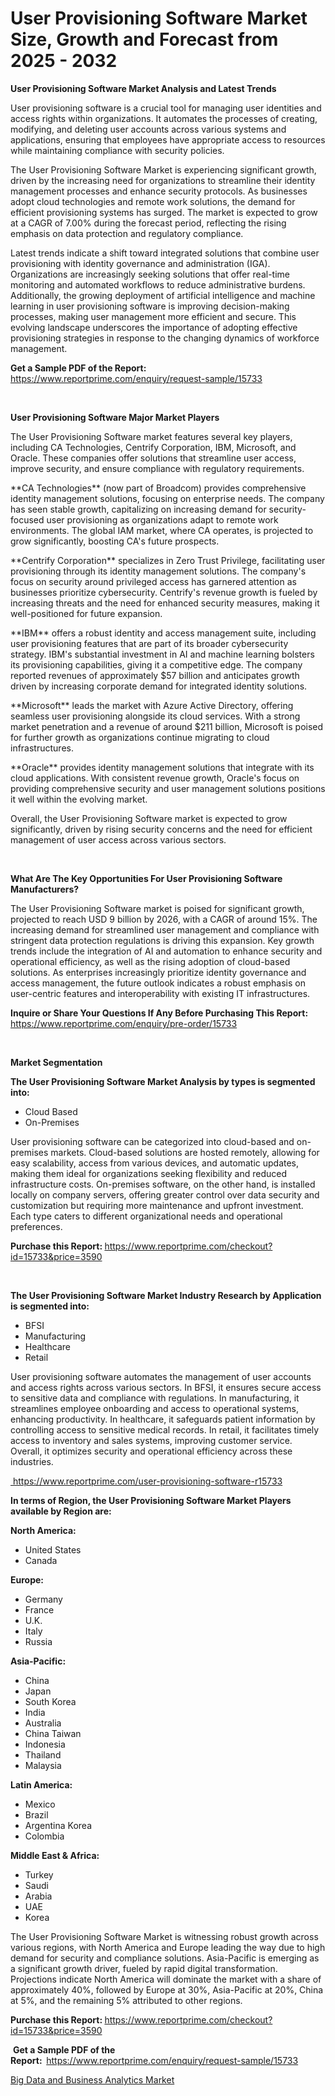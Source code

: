 <p><h1>User Provisioning Software Market Size, Growth and Forecast from 2025 - 2032</h1></p><p><strong>User Provisioning Software Market Analysis and Latest Trends</strong></p>
<p><p>User provisioning software is a crucial tool for managing user identities and access rights within organizations. It automates the processes of creating, modifying, and deleting user accounts across various systems and applications, ensuring that employees have appropriate access to resources while maintaining compliance with security policies.</p><p>The User Provisioning Software Market is experiencing significant growth, driven by the increasing need for organizations to streamline their identity management processes and enhance security protocols. As businesses adopt cloud technologies and remote work solutions, the demand for efficient provisioning systems has surged. The market is expected to grow at a CAGR of 7.00% during the forecast period, reflecting the rising emphasis on data protection and regulatory compliance.</p><p>Latest trends indicate a shift toward integrated solutions that combine user provisioning with identity governance and administration (IGA). Organizations are increasingly seeking solutions that offer real-time monitoring and automated workflows to reduce administrative burdens. Additionally, the growing deployment of artificial intelligence and machine learning in user provisioning software is improving decision-making processes, making user management more efficient and secure. This evolving landscape underscores the importance of adopting effective provisioning strategies in response to the changing dynamics of workforce management.</p></p>
<p><strong>Get a Sample PDF of the Report:&nbsp;</strong> <a href="https://www.reportprime.com/enquiry/request-sample/15733?utm_campaign=3078&utm_medium=2&utm_source=Github&utm_content=ia&utm_term=20032025&utm_id=user-provisioning-software">https://www.reportprime.com/enquiry/request-sample/15733</a></p>
<p>&nbsp;</p>
<p><strong>User Provisioning Software Major Market Players</strong></p>
<p><p>The User Provisioning Software market features several key players, including CA Technologies, Centrify Corporation, IBM, Microsoft, and Oracle. These companies offer solutions that streamline user access, improve security, and ensure compliance with regulatory requirements.</p><p>**CA Technologies** (now part of Broadcom) provides comprehensive identity management solutions, focusing on enterprise needs. The company has seen stable growth, capitalizing on increasing demand for security-focused user provisioning as organizations adapt to remote work environments. The global IAM market, where CA operates, is projected to grow significantly, boosting CA's future prospects.</p><p>**Centrify Corporation** specializes in Zero Trust Privilege, facilitating user provisioning through its identity management solutions. The company's focus on security around privileged access has garnered attention as businesses prioritize cybersecurity. Centrify's revenue growth is fueled by increasing threats and the need for enhanced security measures, making it well-positioned for future expansion.</p><p>**IBM** offers a robust identity and access management suite, including user provisioning features that are part of its broader cybersecurity strategy. IBM's substantial investment in AI and machine learning bolsters its provisioning capabilities, giving it a competitive edge. The company reported revenues of approximately $57 billion and anticipates growth driven by increasing corporate demand for integrated identity solutions.</p><p>**Microsoft** leads the market with Azure Active Directory, offering seamless user provisioning alongside its cloud services. With a strong market penetration and a revenue of around $211 billion, Microsoft is poised for further growth as organizations continue migrating to cloud infrastructures.</p><p>**Oracle** provides identity management solutions that integrate with its cloud applications. With consistent revenue growth, Oracle's focus on providing comprehensive security and user management solutions positions it well within the evolving market.</p><p>Overall, the User Provisioning Software market is expected to grow significantly, driven by rising security concerns and the need for efficient management of user access across various sectors.</p></p>
<p>&nbsp;</p>
<p><strong>What Are The Key Opportunities For User Provisioning Software Manufacturers?</strong></p>
<p><p>The User Provisioning Software market is poised for significant growth, projected to reach USD 9 billion by 2026, with a CAGR of around 15%. The increasing demand for streamlined user management and compliance with stringent data protection regulations is driving this expansion. Key growth trends include the integration of AI and automation to enhance security and operational efficiency, as well as the rising adoption of cloud-based solutions. As enterprises increasingly prioritize identity governance and access management, the future outlook indicates a robust emphasis on user-centric features and interoperability with existing IT infrastructures.</p></p>
<p><strong>Inquire or Share Your Questions If Any Before Purchasing This Report:</strong> <a href="https://www.reportprime.com/enquiry/pre-order/15733?utm_campaign=3078&utm_medium=2&utm_source=Github&utm_content=ia&utm_term=20032025&utm_id=user-provisioning-software">https://www.reportprime.com/enquiry/pre-order/15733</a></p>
<p>&nbsp;</p>
<p><strong>Market Segmentation</strong></p>
<p><strong>The User Provisioning Software Market Analysis by types is segmented into:</strong></p>
<p><ul><li>Cloud Based</li><li>On-Premises</li></ul></p>
<p><p>User provisioning software can be categorized into cloud-based and on-premises markets. Cloud-based solutions are hosted remotely, allowing for easy scalability, access from various devices, and automatic updates, making them ideal for organizations seeking flexibility and reduced infrastructure costs. On-premises software, on the other hand, is installed locally on company servers, offering greater control over data security and customization but requiring more maintenance and upfront investment. Each type caters to different organizational needs and operational preferences.</p></p>
<p><strong>Purchase this Report:&nbsp;</strong><a href="https://www.reportprime.com/checkout?id=15733&price=3590&utm_campaign=3078&utm_medium=2&utm_source=Github&utm_content=ia&utm_term=20032025&utm_id=user-provisioning-software">https://www.reportprime.com/checkout?id=15733&price=3590</a></p>
<p>&nbsp;</p>
<p><strong>The User Provisioning Software Market Industry Research by Application is segmented into:</strong></p>
<p><ul><li>BFSI</li><li>Manufacturing</li><li>Healthcare</li><li>Retail</li></ul></p>
<p><p>User provisioning software automates the management of user accounts and access rights across various sectors. In BFSI, it ensures secure access to sensitive data and compliance with regulations. In manufacturing, it streamlines employee onboarding and access to operational systems, enhancing productivity. In healthcare, it safeguards patient information by controlling access to sensitive medical records. In retail, it facilitates timely access to inventory and sales systems, improving customer service. Overall, it optimizes security and operational efficiency across these industries.</p></p>
<p><a href="https://www.reportprime.com/user-provisioning-software-r15733?utm_campaign=3078&utm_medium=2&utm_source=Github&utm_content=ia&utm_term=20032025&utm_id=user-provisioning-software">&nbsp;https://www.reportprime.com/user-provisioning-software-r15733</a></p>
<p><strong>In terms of Region, the User Provisioning Software Market Players available by Region are:</strong></p>
<p>
    <p> <strong> North America: </strong>
        <ul>
            <li>United States</li>
            <li>Canada</li>
        </ul>
        </p> 
    <p> <strong> Europe: </strong>
        <ul>
            <li>Germany</li>
            <li>France</li>
            <li>U.K.</li>
            <li>Italy</li>
            <li>Russia</li>
        </ul>
        </p> 
    <p> <strong> Asia-Pacific: </strong>
        <ul>
            <li>China</li>
            <li>Japan</li>
            <li>South Korea</li>
            <li>India</li>
            <li>Australia</li>
            <li>China Taiwan</li>
            <li>Indonesia</li>
            <li>Thailand</li>
            <li>Malaysia</li>
        </ul>
        </p> 
    <p> <strong> Latin America: </strong>
        <ul>
            <li>Mexico</li>
            <li>Brazil</li>
            <li>Argentina Korea</li>
            <li>Colombia</li>
        </ul>
        </p> 
    <p> <strong> Middle East & Africa: </strong>
        <ul>
            <li>Turkey</li>
            <li>Saudi</li>
            <li>Arabia</li>
            <li>UAE</li>
            <li>Korea</li>
        </ul>
    </p>
    </p>
<p><p>The User Provisioning Software Market is witnessing robust growth across various regions, with North America and Europe leading the way due to high demand for security and compliance solutions. Asia-Pacific is emerging as a significant growth driver, fueled by rapid digital transformation. Projections indicate North America will dominate the market with a share of approximately 40%, followed by Europe at 30%, Asia-Pacific at 20%, China at 5%, and the remaining 5% attributed to other regions.</p></p>
<p><strong>Purchase this Report: </strong><a href="https://www.reportprime.com/checkout?id=15733&price=3590&utm_campaign=3078&utm_medium=2&utm_source=Github&utm_content=ia&utm_term=20032025&utm_id=user-provisioning-software">https://www.reportprime.com/checkout?id=15733&price=3590</a></p>
<p>&nbsp;<strong>Get a Sample PDF of the Report:&nbsp;&nbsp;</strong><a href="https://www.reportprime.com/enquiry/request-sample/15733?utm_campaign=3078&utm_medium=2&utm_source=Github&utm_content=ia&utm_term=20032025&utm_id=user-provisioning-software">https://www.reportprime.com/enquiry/request-sample/15733</a></p>
<p><strong></strong></p>
<p><p><a href="https://github.com/noppbebawy/Market-Research-Report-List-1/blob/main/big-data-and-business-analytics-market.md?utm_campaign=3078&utm_medium=2&utm_source=Github&utm_content=ia&utm_term=20032025&utm_id=user-provisioning-software">Big Data and Business Analytics Market</a></p></p>
